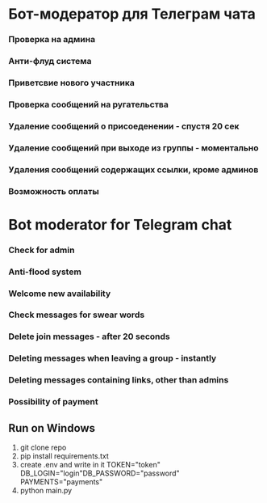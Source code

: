 # Бот-модератор для Телеграм чата

### Проверка на админа
### Анти-флуд система
### Приветсвие нового участника
### Проверка сообщений на ругательства
### Удаление сообщений о присоеденении - спустя 20 сек
### Удаление сообщений при выходе из группы - моментально
### Удаления сообщений содержащих ссылки, кроме админов
### Возможность оплаты


# Bot moderator for Telegram chat

### Check for admin
### Anti-flood system
### Welcome new availability
### Check messages for swear words
### Delete join messages - after 20 seconds
### Deleting messages when leaving a group - instantly
### Deleting messages containing links, other than admins
### Possibility of payment
    


## Run on Windows
1. git clone repo
2. pip install requirements.txt 
3. create .env and write in it TOKEN="token" DB_LOGIN="login"DB_PASSWORD="password" PAYMENTS="payments"
4. python main.py

